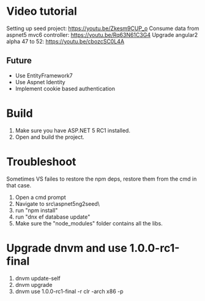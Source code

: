 # Video tutorial

Setting up seed project: https://youtu.be/Zkesm9CUP_o
Consume data from aspnet5 mvc6 controller: https://youtu.be/Rq63N61C3G4
Upgrade angular2 alpha 47 to 52: https://youtu.be/cbozcSC0L4A

## Future
 - Use EntityFramework7
 - Use Aspnet Identity
 - Implement cookie based authentication

# Build

 1. Make sure you have ASP.NET 5 RC1 installed.
 2. Open and build the project.

# Troubleshoot

Sometimes VS failes to restore the npm deps, restore them from the cmd in that case.

 1. Open a cmd prompt
 2. Navigate to src\aspnet5ng2seed\
 3. run "npm install"
 4. run "dnx ef database update"
 5. Make sure the "node_modules" folder contains all the libs.

# Upgrade dnvm and use 1.0.0-rc1-final

 1. dnvm update-self
 2. dnvm upgrade
 3. dnvm use 1.0.0-rc1-final -r clr -arch x86 -p
